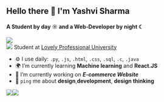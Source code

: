 ## Hello there 👋 I'm Yashvi Sharma

#### A Student by day ☼ and a Web-Developer by night ☾
![](https://komarev.com/ghpvc/?username=yashvisharma1204&color=yellow)<br>
![](https://github-profile-trophy.vercel.app/?username=ryo-ma&no-bg=true)
Student at [Lovely Professional University](https://www.lpu.in/)<br>

- ⚙️ I use daily: `.py`, `.js`, `.html`, `.css`, `.sql`, `.c`, `.java`
- 🌍 I’m currently learning **Machine learning** and **React.JS**
- 💅 I’m currently working on ***E-commerce Website***
- 💬 `ping` me about **design**,**development**, **design thinking**


![](https://github-readme-stats.vercel.app/api?username=Yashvisharma1204&theme=vision-friendly-dark&hide_border=true&include_all_commits=true&count_private=true)![](https://github-readme-streak-stats.herokuapp.com/?user=Yashvisharma1204&theme=vision-friendly-dark&hide_border=true)<br/>
